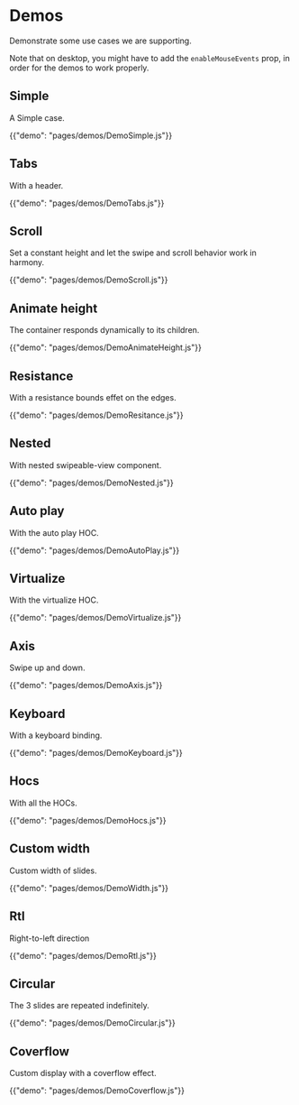 # Demos

<p class="description">Demonstrate some use cases we are supporting.</p>

Note that on desktop, you might have to add the `enableMouseEvents` prop, in order for the demos to work properly.

## Simple

A Simple case.

{{"demo": "pages/demos/DemoSimple.js"}}

## Tabs

With a header.

{{"demo": "pages/demos/DemoTabs.js"}}

## Scroll

Set a constant height and let the swipe and scroll behavior work in harmony.

{{"demo": "pages/demos/DemoScroll.js"}}

## Animate height

The container responds dynamically to its children.

{{"demo": "pages/demos/DemoAnimateHeight.js"}}

## Resistance

With a resistance bounds effet on the edges.

{{"demo": "pages/demos/DemoResitance.js"}}

## Nested

With nested swipeable-view component.

{{"demo": "pages/demos/DemoNested.js"}}

## Auto play

With the auto play HOC.

{{"demo": "pages/demos/DemoAutoPlay.js"}}

## Virtualize

With the virtualize HOC.

{{"demo": "pages/demos/DemoVirtualize.js"}}

## Axis

Swipe up and down.

{{"demo": "pages/demos/DemoAxis.js"}}

## Keyboard

With a keyboard binding.

{{"demo": "pages/demos/DemoKeyboard.js"}}

## Hocs

With all the HOCs.

{{"demo": "pages/demos/DemoHocs.js"}}

## Custom width

Custom width of slides.

{{"demo": "pages/demos/DemoWidth.js"}}

## Rtl

Right-to-left direction

{{"demo": "pages/demos/DemoRtl.js"}}

## Circular

The 3 slides are repeated indefinitely.

{{"demo": "pages/demos/DemoCircular.js"}}

## Coverflow

Custom display with a coverflow effect.

{{"demo": "pages/demos/DemoCoverflow.js"}}
